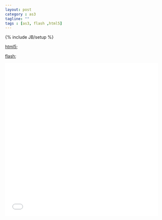 ```yaml
---
layout: post
category : as3
tagline: ""
tags : [as3, flash ,html5]
---
```

{% include JB/setup %}

[html5](/assets/html5/tetris);

[flash](http://wonderfl.net/c/zUcu);
	
<div id="altContent" style="width:500px height:500px">
<iframe src="/assets/html5/tetris" width="500" height="500" frameborder="no" border="0" marginwidth="0" marginheight="0" scrolling="no" allowtransparency="yes">
</iframe>
</div>